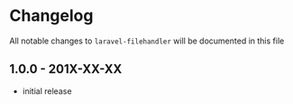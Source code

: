 # Changelog

All notable changes to `laravel-filehandler` will be documented in this file

## 1.0.0 - 201X-XX-XX

- initial release
